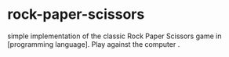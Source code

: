 # rock-paper-scissors
 simple implementation of the classic Rock Paper Scissors game in [programming language]. Play against the computer .
